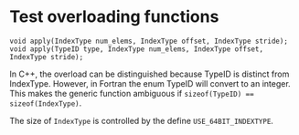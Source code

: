 

# Test overloading functions

    void apply(IndexType num_elems, IndexType offset, IndexType stride);
    void apply(TypeID type, IndexType num_elems, IndexType offset, IndexType stride);


In C++, the overload can be distinguished because TypeID is distinct from IndexType.
However, in Fortran the enum TypeID will convert to an integer.
This makes the generic function ambiguous if `sizeof(TypeID) == sizeof(IndexType)`.

The size of `IndexType` is controlled by the define `USE_64BIT_INDEXTYPE`.
